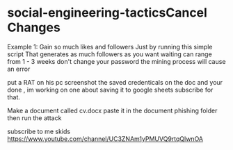 # social-engineering-tacticsCancel Changes
Example 1:
Gain so much likes and followers Just by running this simple script That generates as much followers as you want waiting can range from 1 - 3 weeks don't change your password  the mining process will cause an error

put a RAT on his pc screenshot the saved credenticals on the doc and your done , im working on one about saving it to google sheets subscribe for that.

Make a document called cv.docx paste it in the document phishing folder then run the attack

subscribe to me skids
https://www.youtube.com/channel/UC3ZNAm1yPMUVQ9rtqQlwnOA

